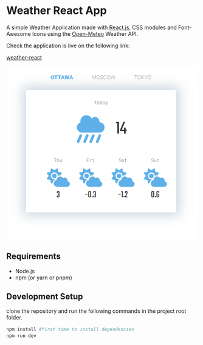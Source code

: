 # Weather React App

A simple Weather Application made with [React.js](https://reactjs.org/), CSS modules and Font-Awesome Icons using the [Open-Meteo](https://open-meteo.com) Weather API.

Check the application is live on the following link:

[weather-react](https://weather-react-three.vercel.app/)

<p align="center">
  <img src="./screenshot.png" >
</p>

## Requirements

- Node.js
- npm (or yarn or pnpm)

## Development Setup

clone the repository and run the following commands in the project root folder.

```sh
npm install #first time to install dependencies
npm run dev
```

